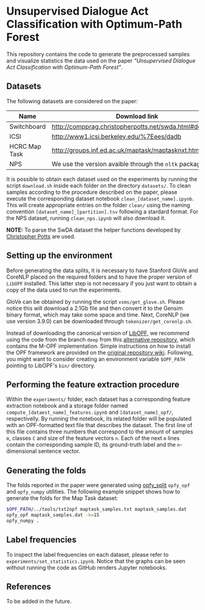 # Unsupervised Dialogue Act Classification with Optimum-Path Forest

This repository contains the code to generate the preprocessed samples and visualize statistics the data used on the paper _"Unsupervised Dialogue Act Classification with Optimum-Path Forest"_.

## Datasets

The following datasets are considered on the paper:

| Name          | Download link                                           |
| ------------- | ------------------------------------------------------- |
| Switchboard   | http://compprag.christopherpotts.net/swda.html#download |
| ICSI          | http://www1.icsi.berkeley.edu/%7Eees/dadb               |
| HCRC Map Task | http://groups.inf.ed.ac.uk/maptask/maptasknxt.html      |
| NPS           | We use the version avaible through the `nltk` package   |

It is possible to obtain each dataset used on the experiments by running the script `download.sh` inside each folder on the directory `datasets/`. To clean samples according to the procedure described on the paper, please execute the corresponding dataset notebook `clean_[dataset_name].ipynb`. This will create appropriate entries on the folder `clean/` using the naming convention `[dataset_name]_[partition].tsv` following a stardard format. For the NPS dataset, running `clean_nps.ipynb` will also download it.

**NOTE:** To parse the SwDA dataset the helper functions developed by [Christopher Potts](http://compprag.christopherpotts.net/swda.html#downloa) are used.

## Setting up the environment

Before generating the data splits, it is necessary to have Stanford GloVe and CoreNLP placed on the required folders and to have the proper version of `LibOPF` installed. This latter step is not necessary if you just want to obtain a copy of the data used to run the experiments.

GloVe can be obtained by running the script `vsms/get_glove.sh`. Please notice this will download a 2.1Gb file and then convert it to the Gensim binary format, which may take some space and time. Next, CoreNLP (we use version 3.9.0) can be downloaded through `tokenizer/get_corenlp.sh`.

Instead of downloading the canonical version of [LibOPF](https://github.com/jppbsi/LibOPF), we recommend using the code from the branch  `deep` from this [alternative repository](https://github.com/lzfelix/LibOPF), which contains the M-OPF implementation. Simple instructions on how to install the OPF framework are provided on the [original repository wiki](https://github.com/jppbsi/LibOPF/wiki/Installation). Following, you might want to consider creating an environment variable `$OPF_PATH` pointing to  LibOPF's `bin/` directory.

## Performing the feature extraction procedure

Within the `experiments/` folder, each dataset has a corresponding feature extraction notebook and a storage folder named `compute_[dataest_name]_features.ipynb` and `[dataset_name]_opf/`, respectivelly. By running the notebook, its related folder will be populated with an OPF-formatted text file that describes the dataset. The first line of this file contains three numbers that correspond to the amount of samples `m`, classes `C` and size of the feature vectors `n`. Each of the next `m` lines contain the corresponding sample ID, its ground-truth label and the `n`-dimensional sentence vector.

## Generating the folds

The folds reported in the paper were generated using [opfy_split](https://github.com/lzfelix/opfy_split) `opfy_opf` and  `opfy_numpy` utilities. The following example snippet shows how to generate the folds for the Map Task dataset:

```bash
$OPF_PATH/../tools/txt2opf maptask_samples.txt maptask_samples.dat
opfy_opf maptask_samples.dat -k=15
opfy_numpy .
```

## Label frequencies
To inspect the label frequencies on each dataset, please refer to `experiments/set_statistics.ipynb`. Notice that the graphs can be seen without running the code as GitHub renders Jupyter notebooks.

## References

To be added in the future.
